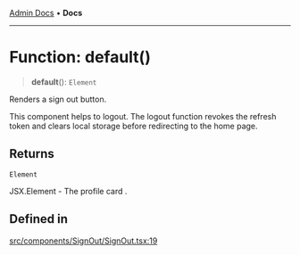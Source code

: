[Admin Docs](/) • **Docs**

***

# Function: default()

> **default**(): `Element`

Renders a sign out button.

This component helps to logout.
The logout function revokes the refresh token and clears local storage before redirecting to the home page.

## Returns

`Element`

JSX.Element - The profile card .

## Defined in

[src/components/SignOut/SignOut.tsx:19](https://github.com/PalisadoesFoundation/talawa-admin/blob/main/src/components/SignOut/SignOut.tsx#L19)
